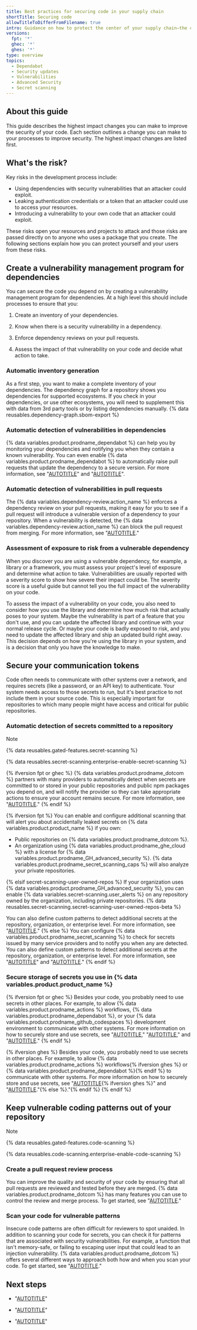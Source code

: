 ```yaml
---
title: Best practices for securing code in your supply chain
shortTitle: Securing code
allowTitleToDifferFromFilename: true
intro: Guidance on how to protect the center of your supply chain—the code you write and the code you depend on.
versions:
  fpt: '*'
  ghec: '*'
  ghes: '*'
type: overview
topics:
  - Dependabot
  - Security updates
  - Vulnerabilities
  - Advanced Security
  - Secret scanning
---
```


## About this guide

This guide describes the highest impact changes you can make to improve the security of your code. Each section outlines a change you can make to your processes to improve security. The highest impact changes are listed first.

## What's the risk?

Key risks in the development process include:

* Using dependencies with security vulnerabilities that an attacker could exploit.
* Leaking authentication credentials or a token that an attacker could use to access your resources.
* Introducing a vulnerability to your own code that an attacker could exploit.

These risks open your resources and projects to attack and those risks are passed directly on to anyone who uses a package that you create. The following sections explain how you can protect yourself and your users from these risks.

## Create a vulnerability management program for dependencies

You can secure the code you depend on by creating a vulnerability management program for dependencies. At a high level this should include processes to ensure that you:

1. Create an inventory of your dependencies.

1. Know when there is a security vulnerability in a dependency.
1. Enforce dependency reviews on your pull requests.

1. Assess the impact of that vulnerability on your code and decide what action to take.

### Automatic inventory generation

As a first step, you want to make a complete inventory of your dependencies. The dependency graph for a repository shows you dependencies for supported ecosystems. If you check in your dependencies, or use other ecosystems, you will need to supplement this with data from 3rd party tools or by listing dependencies manually. {% data reusables.dependency-graph.sbom-export %}

### Automatic detection of vulnerabilities in dependencies

{% data variables.product.prodname_dependabot %} can help you by monitoring your dependencies and notifying you when they contain a known vulnerability. You can even enable {% data variables.product.prodname_dependabot %} to automatically raise pull requests that update the dependency to a secure version. For more information, see "[AUTOTITLE](/code-security/dependabot/dependabot-alerts/about-dependabot-alerts)" and "[AUTOTITLE](/code-security/dependabot/dependabot-security-updates/about-dependabot-security-updates)".

### Automatic detection of vulnerabilities in pull requests

The {% data variables.dependency-review.action_name %} enforces a dependency review on your pull requests, making it easy for you to see if a pull request will introduce a vulnerable version of a dependency to your repository. When a vulnerability is detected, the {% data variables.dependency-review.action_name %} can block the pull request from merging. For more information, see "[AUTOTITLE](/code-security/supply-chain-security/understanding-your-software-supply-chain/about-dependency-review#dependency-review-enforcement)."

### Assessment of exposure to risk from a vulnerable dependency

When you discover you are using a vulnerable dependency, for example, a library or a framework, you must assess your project's level of exposure and determine what action to take. Vulnerabilities are usually reported with a severity score to show how severe their impact could be. The severity score is a useful guide but cannot tell you the full impact of the vulnerability on your code.

To assess the impact of a vulnerability on your code, you also need to consider how you use the library and determine how much risk that actually poses to your system. Maybe the vulnerability is part of a feature that you don't use, and you can update the affected library and continue with your normal release cycle. Or maybe your code is badly exposed to risk, and you need to update the affected library and ship an updated build right away. This decision depends on how you're using the library in your system, and is a decision that only you have the knowledge to make.

## Secure your communication tokens

Code often needs to communicate with other systems over a network, and requires secrets (like a password, or an API key) to authenticate. Your system needs access to those secrets to run, but it's best practice to not include them in your source code. This is especially important for repositories to which many people might have access and critical for public repositories.

### Automatic detection of secrets committed to a repository

> [!NOTE]
> {% data reusables.gated-features.secret-scanning %}

{% data reusables.secret-scanning.enterprise-enable-secret-scanning %}

{% ifversion fpt or ghec %}
{% data variables.product.prodname_dotcom %} partners with many providers to automatically detect when secrets are committed to or stored in your public repositories and public npm packages you depend on, and will notify the provider so they can take appropriate actions to ensure your account remains secure. For more information, see "[AUTOTITLE](/code-security/secret-scanning/managing-alerts-from-secret-scanning/about-alerts##about-partner-alerts)."
{% endif %}

{% ifversion fpt %}
You can enable and configure additional scanning that will alert you about accidentally leaked secrets on {% data variables.product.product_name %} if you own:
   * Public repositories on {% data variables.product.prodname_dotcom %}.
   * An organization using {% data variables.product.prodname_ghe_cloud %} with a license for {% data variables.product.prodname_GH_advanced_security %}. {% data variables.product.prodname_secret_scanning_caps %} will also analyze your private repositories.

{% elsif secret-scanning-user-owned-repos %}
If your organization uses {% data variables.product.prodname_GH_advanced_security %}, you can enable {% data variables.secret-scanning.user_alerts %} on any repository owned by the organization, including private repositories. {% data reusables.secret-scanning.secret-scanning-user-owned-repos-beta %}

You can also define custom patterns to detect additional secrets at the repository, organization, or enterprise level. For more information, see "[AUTOTITLE](/code-security/secret-scanning/managing-alerts-from-secret-scanning/about-alerts#about-secret-scanning-alerts)."
{% else %}
You can configure {% data variables.product.prodname_secret_scanning %} to check for secrets issued by many service providers and to notify you when any are detected. You can also define custom patterns to detect additional secrets at the repository, organization, or enterprise level. For more information, see "[AUTOTITLE](/code-security/secret-scanning/introduction/about-secret-scanning)" and "[AUTOTITLE](/code-security/secret-scanning/introduction/supported-secret-scanning-patterns)."
{% endif %}

### Secure storage of secrets you use in {% data variables.product.product_name %}

{% ifversion fpt or ghec %}
Besides your code, you probably need to use secrets in other places. For example, to allow {% data variables.product.prodname_actions %} workflows, {% data variables.product.prodname_dependabot %}, or your {% data variables.product.prodname_github_codespaces %} development environment to communicate with other systems. For more information on how to securely store and use secrets, see "[AUTOTITLE](/actions/security-guides/encrypted-secrets)," "[AUTOTITLE](/code-security/dependabot/working-with-dependabot/configuring-access-to-private-registries-for-dependabot#storing-credentials-for-dependabot-to-use)," and "[AUTOTITLE](/codespaces/managing-your-codespaces/managing-encrypted-secrets-for-your-codespaces)."
{% endif %}

{% ifversion ghes %}
Besides your code, you probably need to use secrets in other places. For example, to allow {% data variables.product.prodname_actions %} workflows{% ifversion ghes %} or {% data variables.product.prodname_dependabot %}{% endif %} to communicate with other systems. For more information on how to securely store and use secrets, see "[AUTOTITLE](/actions/security-guides/encrypted-secrets){% ifversion ghes %}" and "[AUTOTITLE](/code-security/dependabot/working-with-dependabot/configuring-access-to-private-registries-for-dependabot#storing-credentials-for-dependabot-to-use)."{% else %}."{% endif %}
{% endif %}

## Keep vulnerable coding patterns out of your repository

> [!NOTE]
> {% data reusables.gated-features.code-scanning %}

{% data reusables.code-scanning.enterprise-enable-code-scanning %}

### Create a pull request review process

You can improve the quality and security of your code by ensuring that all pull requests are reviewed and tested before they are merged. {% data variables.product.prodname_dotcom %} has many features you can use to control the review and merge process. To get started, see "[AUTOTITLE](/repositories/configuring-branches-and-merges-in-your-repository/managing-protected-branches/about-protected-branches)."

### Scan your code for vulnerable patterns

Insecure code patterns are often difficult for reviewers to spot unaided. In addition to scanning your code for secrets, you can check it for patterns that are associated with security vulnerabilities. For example, a function that isn't memory-safe, or failing to escaping user input that could lead to an injection vulnerability. {% data variables.product.prodname_dotcom %} offers several different ways to approach both how and when you scan your code. To get started, see "[AUTOTITLE](/code-security/code-scanning/introduction-to-code-scanning/about-code-scanning)."

## Next steps

* "[AUTOTITLE](/code-security/supply-chain-security/end-to-end-supply-chain/end-to-end-supply-chain-overview)"

* "[AUTOTITLE](/code-security/supply-chain-security/end-to-end-supply-chain/securing-accounts)"

* "[AUTOTITLE](/code-security/supply-chain-security/end-to-end-supply-chain/securing-builds)"
